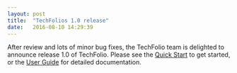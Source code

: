 ```yaml
---
layout: post
title:  "TechFolios 1.0 release"
date:   2016-08-10 14:29:39
---
```


After review and lots of minor bug fixes, the TechFolio team is delighted to announce release 1.0 of TechFolio. Please see the [Quick Start](quickstart.html) to get started, or the [User Guide](userguide.html) for detailed documentation.
